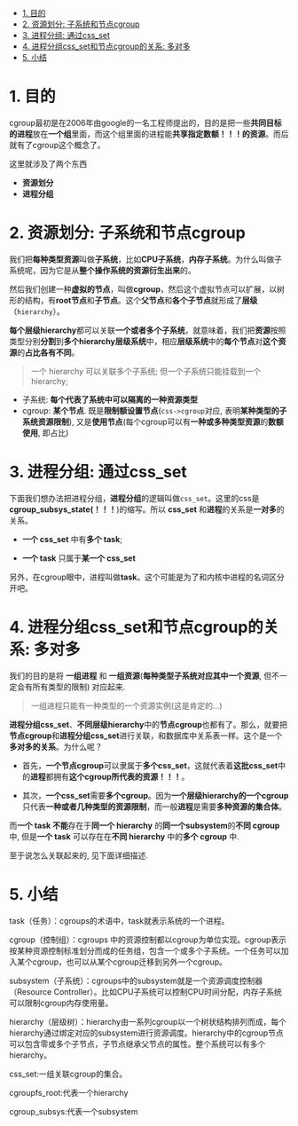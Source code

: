 
<!-- @import "[TOC]" {cmd="toc" depthFrom=1 depthTo=6 orderedList=false} -->

<!-- code_chunk_output -->

- [1. 目的](#1-目的)
- [2. 资源划分: 子系统和节点cgroup](#2-资源划分-子系统和节点cgroup)
- [3. 进程分组: 通过css_set](#3-进程分组-通过css_set)
- [4. 进程分组css_set和节点cgroup的关系: 多对多](#4-进程分组css_set和节点cgroup的关系-多对多)
- [5. 小结](#5-小结)

<!-- /code_chunk_output -->

# 1. 目的


cgroup最初是在2006年由google的一名工程师提出的，目的是把一些**共同目标的进程**放在**一个组**里面，而这个组里面的进程能**共享指定数额！！！的资源**。而后就有了cgroup这个概念了。

这里就涉及了两个东西
* **资源划分**
* **进程分组**

# 2. 资源划分: 子系统和节点cgroup

我们把**每种类型资源**叫做**子系统**，比如**CPU子系统**，**内存子系统**。为什么叫做子系统呢，因为它是从**整个操作系统的资源衍生出来**的。

然后我们创建一种**虚拟的节点**，叫做**cgroup**，然后这个虚拟节点可以扩展，以树形的结构，有**root节点**和**子节点**。这个**父节点**和**各个子节点**就形成了**层级**（`hierarchy`）。

**每个层级hierarchy**都可以关联**一个或者多个子系统**，就意味着，我们把**资源**按照类型分别**分割**到**多个hierarchy层级系统**中，相应**层级系统**中的**每个节点**对**这个资源**的**占比各有不同**。

> 一个 hierarchy 可以关联多个子系统; 但一个子系统只能挂载到一个 hierarchy;

* 子系统: **每个代表了系统中可以隔离的一种资源类型**
* cgroup: **某个节点**. 既是**限制额设置节点**(`css->cgroup`对应, 表明**某种类型的子系统资源限制**), 又是**使用节点**(每个cgroup可以有**一种或多种类型资源**的**数额使用**, 即占比)

# 3. 进程分组: 通过css_set

下面我们想办法把进程分组，**进程分组**的逻辑叫做`css_set`。这里的css是**cgroup_subsys_state(！！！**)的缩写。所以 **css_set** 和**进程**的关系是**一对多**的关系。

* **一个 css_set** 中有**多个 task**;

* **一个 task** 只属于**某一个 css_set**

另外，在cgroup眼中，进程叫做**task**。这个可能是为了和内核中进程的名词区分开吧。

# 4. 进程分组css_set和节点cgroup的关系: 多对多

我们的目的是将 **一组进程** 和 **一组资源**(**每种类型子系统对应其中一个资源**, 但不一定会有所有类型的限制) 对应起来.

> 一组进程只能有一种类型的一个资源实例(这是肯定的...)

**进程分组css_set**、**不同层级hierarchy**中的**节点cgroup**也都有了。那么，就要把**节点cgroup**和**进程分组css_set**进行关联，和数据库中关系表一样。这个是一个**多对多的关系**。为什么呢？

* 首先，**一个节点cgroup**可以隶属于**多个css_set**，这就代表着**这批css_set**中的**进程**都拥有**这个cgroup所代表的资源！！！**。

* 其次，**一个css_set**需要**多个cgroup**。因为**一个层级hierarchy的一个cgroup**只代表**一种或者几种类型的资源限制**，而一般**进程**是需要**多种资源的集合体**。

而**一个 task 不能**存在于**同一个 hierarchy** 的**同一个subsystem**的**不同 cgroup** 中, 但是**一个 task** 可以存在在**不同 hierarchy** 中的**多个 cgroup** 中.

至于说怎么关联起来的, 见下面详细描述.

# 5. 小结

task（任务）：cgroups的术语中，task就表示系统的一个进程。

cgroup（控制组）：cgroups 中的资源控制都以cgroup为单位实现。cgroup表示按某种资源控制标准划分而成的任务组，包含一个或多个子系统。一个任务可以加入某个cgroup，也可以从某个cgroup迁移到另外一个cgroup。

subsystem（子系统）：cgroups中的subsystem就是一个资源调度控制器（Resource Controller）。比如CPU子系统可以控制CPU时间分配，内存子系统可以限制cgroup内存使用量。

hierarchy（层级树）：hierarchy由一系列cgroup以一个树状结构排列而成，每个hierarchy通过绑定对应的subsystem进行资源调度。hierarchy中的cgroup节点可以包含零或多个子节点，子节点继承父节点的属性。整个系统可以有多个hierarchy。

css_set:一组关联cgroup的集合。

cgroupfs_root:代表一个hierarchy

cgroup_subsys:代表一个subsystem
